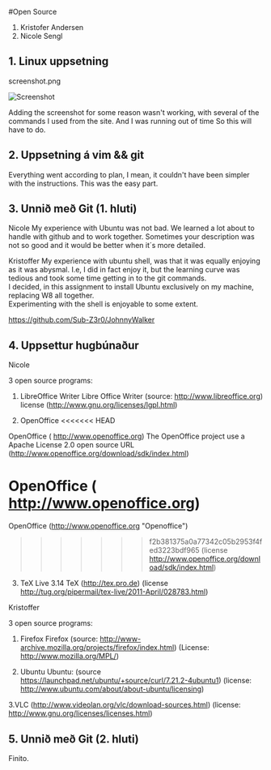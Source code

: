 #Open Source

1. Kristofer Andersen
2. Nicole Sengl

## 1. Linux uppsetning

screenshot.png

![Screenshot](https://raw.github.com/Sub-Z3r0/INTOmarkdown/master/screenshot.png)

Adding the screenshot for some reason wasn't working, with several of the commands I used from the site.  And I was running out of time
So this will have to do. 

## 2. Uppsetning á vim && git

Everything went according to plan, I mean, it couldn't have been simpler with the instructions.  This was the easy part.

## 3. Unnið með Git (1. hluti)

Nicole
My experience with Ubuntu was not bad. We learned a lot about to handle with github and to work together. Sometimes your description was not so good and it would be better when it´s more detailed.


Kristoffer
My experience with ubuntu shell, was that it was equally enjoying as it was abysmal.  I.e, I did in fact enjoy it, but the learning curve was tedious and took some time getting in to the git commands.  
I decided, in this assignment to install Ubuntu exclusively on my machine, replacing W8 all together.  
Experimenting with the shell is enjoyable to some extent.

https://github.com/Sub-Z3r0/JohnnyWalker

## 4. Uppsettur hugbúnaður

Nicole

3 open source programs:

1. LibreOffice Writer 
Libre Office Writer (source: http://www.libreoffice.org)
license (http://www.gnu.org/licenses/lgpl.html)

2. OpenOffice 
<<<<<<< HEAD

OpenOffice ( http://www.openoffice.org)
The OpenOffice project use a Apache License 2.0 
open source URL (http://www.openoffice.org/download/sdk/index.html)

OpenOffice ( http://www.openoffice.org)
=======
OpenOffice (http://www.openoffice.org "Openoffice")
>>>>>>> f2b381375a0a77342c05b2953f4fed3223bdf965
(license http://www.openoffice.org/download/sdk/index.html)


3. TeX Live 3.14
TeX (http://tex.pro.de)
(license http://tug.org/pipermail/tex-live/2011-April/028783.html)

Kristoffer

3 open source programs:

1. Firefox
Firefox (source: http://www-archive.mozilla.org/projects/firefox/index.html) 
(License: http://www.mozilla.org/MPL/)

2. Ubuntu
Ubuntu: (source https://launchpad.net/ubuntu/+source/curl/7.21.2-4ubuntu1)
(license: http://www.ubuntu.com/about/about-ubuntu/licensing)

3.VLC
(http://www.videolan.org/vlc/download-sources.html)
(license: http://www.gnu.org/licenses/licenses.html)


## 5. Unnið með Git (2. hluti)

Finito.
